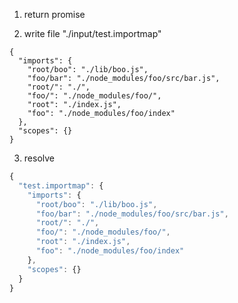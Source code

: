 1. return promise

2. write file "./input/test.importmap"
```importmap
{
  "imports": {
    "root/boo": "./lib/boo.js",
    "foo/bar": "./node_modules/foo/src/bar.js",
    "root/": "./",
    "foo/": "./node_modules/foo/",
    "root": "./index.js",
    "foo": "./node_modules/foo/index"
  },
  "scopes": {}
}
```

3. resolve
```js
{
  "test.importmap": {
    "imports": {
      "root/boo": "./lib/boo.js",
      "foo/bar": "./node_modules/foo/src/bar.js",
      "root/": "./",
      "foo/": "./node_modules/foo/",
      "root": "./index.js",
      "foo": "./node_modules/foo/index"
    },
    "scopes": {}
  }
}
```